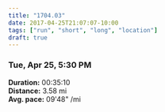```yaml
---
title: "1704.03"
date: 2017-04-25T21:07:07-10:00
tags: ["run", "short", "long", "location"]
draft: true
---
```


### Tue, Apr 25, 5:30 PM

**Duration:** 00:35:10  
**Distance:** 3.58 mi  
**Avg. pace:** 09'48" /mi